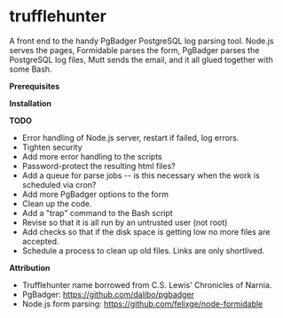 trufflehunter
=============

A front end to the handy PgBadger PostgreSQL log parsing tool.
Node.js serves the pages, Formidable parses the form, PgBadger parses the PostgreSQL log files, Mutt sends the email, and it all glued together with some Bash.


**Prerequisites**


**Installation**


**TODO**
- Error handling of Node.js server, restart if failed, log errors.
- Tighten security
- Add more error handling to the scripts
- Password-protect the resulting html files?
- Add a queue for parse jobs -- is this necessary when the work is scheduled via cron?
- Add more PgBadger options to the form
- Clean up the code.
- Add a "trap" command to the Bash script
- Revise so that it is all run by an untrusted user (not root)
- Add checks so that if the disk space is getting low no more files are accepted.
- Schedule a process to clean up old files. Links are only shortlived.



**Attribution**
- Trufflehunter name borrowed from C.S. Lewis' Chronicles of Narnia.
- PgBadger: https://github.com/dalibo/pgbadger
- Node.js form parsing: https://github.com/felixge/node-formidable
